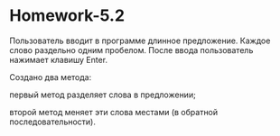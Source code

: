 # Homework-5.2
Пользователь вводит в программе длинное предложение.
Каждое слово раздельно одним пробелом. 
После ввода пользователь нажимает клавишу Enter. 

Создано два метода:

первый метод разделяет слова в предложении;

второй метод меняет эти слова местами (в обратной последовательности). 

